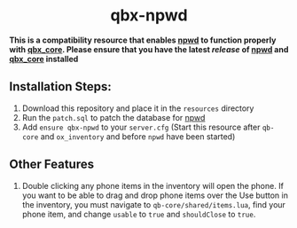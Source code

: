 <h1 align="center">qbx-npwd</h1>

**This is a compatibility resource that enables [npwd](https://github.com/project-error/npwd) to function properly with [qbx_core](https://github.com/Qbox-project/qbx_core). Please ensure that you have the latest *release* of [npwd](https://github.com/project-error/npwd) and [qbx_core](https://github.com/Qbox-project/qbx_core) installed**

## Installation Steps:
1. Download this repository and place it in the `resources` directory
2. Run the `patch.sql` to patch the database for [npwd](https://github.com/project-error/npwd)
3. Add `ensure qbx-npwd` to your `server.cfg` (Start this resource after `qb-core` and `ox_inventory` and before `npwd` have been started)

## Other Features
1. Double clicking any phone items in the inventory will open the phone. If you want to be able to drag and drop phone items over the Use button in the inventory, you must navigate to `qb-core/shared/items.lua`, find your phone item, and change `usable` to `true` and `shouldClose` to `true`.